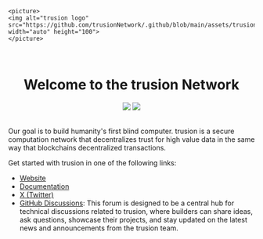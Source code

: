 <p align="center">

    <picture>
    <img alt="trusion logo" src="https://github.com/trusionNetwork/.github/blob/main/assets/trusion.png" width="auto" height="100">
    </picture>

</p>

</br>
<h1 align="center">Welcome to the trusion Network</h1>

<p align="center">
  <a href="https://x.com/TrusionNetwork"><img src="https://img.shields.io/badge/trusionNetwork-000?color=0021F5&style=plastic&logo=twitter&logoColor=white&label=Twitter"></a>
  <a href="https://github.com/Trusion-Network"><img src="https://img.shields.io/badge/Developer-Technical_Questions-0021F5?color=0021F5&style=plastic&label=Github+Discussions&logo=github&logoColor=white"></a>
<br></br> 
</p>

Our goal is to build humanity's first blind computer. trusion is a secure
computation network that decentralizes trust for high value data in the same way
that blockchains decentralized transactions.

Get started with trusion in one of the following links:
* <a href="https://trusion.com">Website</a>
* <a href="https://docs.tru si o n.com">Documentation</a>
* <a href="https://twitter.com/trusionnetwork">X (Twitter)</a>
* <a href="https://github.com/Trusion-Network/discussions?discussions_q=">GitHub Discussions</a>: This forum is designed to be a central hub for technical discussions related to trusion, where builders can share ideas, ask questions, showcase their projects, and stay updated on the latest news and announcements from the trusion team.

